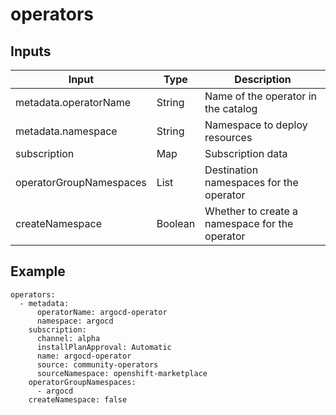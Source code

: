 # operators

## Inputs
|                Input          |     Type       | Description                                    |
|-------------------------------|----------------|------------------------------------------------|
|metadata.operatorName          |     String     | Name of the operator in the catalog            |
|metadata.namespace             |     String     | Namespace to deploy resources                  |
|subscription                   |      Map       | Subscription data                              |
|operatorGroupNamespaces        |     List       | Destination namespaces for the operator        |
|createNamespace                |     Boolean    | Whether to create a namespace for the operator |

## Example
```
operators:
  - metadata:
      operatorName: argocd-operator
      namespace: argocd
    subscription: 
      channel: alpha
      installPlanApproval: Automatic
      name: argocd-operator
      source: community-operators
      sourceNamespace: openshift-marketplace
    operatorGroupNamespaces: 
      - argocd
    createNamespace: false
```
